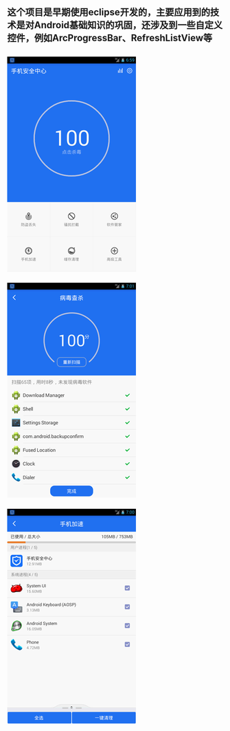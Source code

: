 <h2>这个项目是早期使用eclipse开发的，主要应用到的技术是对Android基础知识的巩固，还涉及到一些自定义控件，例如ArcProgressBar、RefreshListView等<h2>

![项目展示图片](项目展示和apk/img1.png)

![项目展示图片](项目展示和apk/img2.png)

![项目展示图片](项目展示和apk/img3.png)
